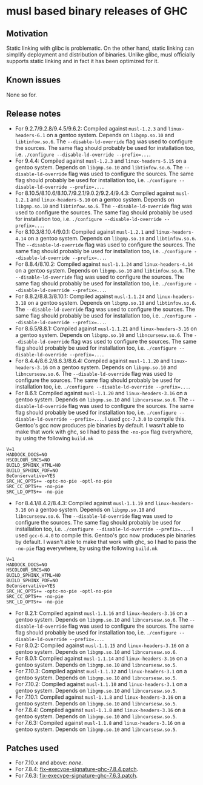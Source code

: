# musl based binary releases of GHC

## Motivation

Static linking with glibc is problematic. On the other hand, static linking can simplify deployment and distribution of binaries. Unlike glibc, musl officially supports static linking and in fact it has been optimized for it.

## Known issues

None so for.

## Release notes

 * For 9.2.7/9.2.8/9.4.5/9.6.2: Compiled against `musl-1.2.3` and `linux-headers-6.1` on a gentoo system. Depends on `libgmp.so.10` and `libtinfow.so.6`. The `--disable-ld-override` flag was used to configure the sources. The same flag should probably be used for installation too, i.e. `./configure --disable-ld-override --prefix=...`.
 * For 9.4.4: Compiled against `musl-1.2.3` and `linux-headers-5.15` on a gentoo system. Depends on `libgmp.so.10` and `libtinfow.so.6`. The `--disable-ld-override` flag was used to configure the sources. The same flag should probably be used for installation too, i.e. `./configure --disable-ld-override --prefix=...`.
 * For 8.10.5/8.10.6/8.10.7/9.2.1/9.0.2/9.2.4/9.4.3: Compiled against `musl-1.2.1` and `linux-headers-5.10` on a gentoo system. Depends on `libgmp.so.10` and `libtinfow.so.6`. The `--disable-ld-override` flag was used to configure the sources. The same flag should probably be used for installation too, i.e. `./configure --disable-ld-override --prefix=...`.
 * For 8.10.3/8.10.4/9.0.1: Compiled against `musl-1.2.1` and `linux-headers-4.14` on a gentoo system. Depends on `libgmp.so.10` and `libtinfow.so.6`. The `--disable-ld-override` flag was used to configure the sources. The same flag should probably be used for installation too, i.e. `./configure --disable-ld-override --prefix=...`.
 * For 8.8.4/8.10.2: Compiled against `musl-1.1.24` and `linux-headers-4.14` on a gentoo system. Depends on `libgmp.so.10` and `libtinfow.so.6`. The `--disable-ld-override` flag was used to configure the sources. The same flag should probably be used for installation too, i.e. `./configure --disable-ld-override --prefix=...`.
 * For 8.8.2/8.8.3/8.10.1: Compiled against `musl-1.1.24` and `linux-headers-3.18` on a gentoo system. Depends on `libgmp.so.10` and `libtinfow.so.6`. The `--disable-ld-override` flag was used to configure the sources. The same flag should probably be used for installation too, i.e. `./configure --disable-ld-override --prefix=...`.
 * For 8.6.5/8.8.1: Compiled against `musl-1.1.21` and `linux-headers-3.16` on a gentoo system. Depends on `libgmp.so.10` and `libncursesw.so.6`. The `--disable-ld-override` flag was used to configure the sources. The same flag should probably be used for installation too, i.e. `./configure --disable-ld-override --prefix=...`.
 * For 8.4.4/8.6.2/8.6.3/8.6.4: Compiled against `musl-1.1.20` and `linux-headers-3.16` on a gentoo system. Depends on `libgmp.so.10` and `libncursesw.so.6`. The `--disable-ld-override` flag was used to configure the sources. The same flag should probably be used for installation too, i.e. `./configure --disable-ld-override --prefix=...`.
 * For 8.6.1: Compiled against `musl-1.1.20` and `linux-headers-3.16` on a gentoo system. Depends on `libgmp.so.10` and `libncursesw.so.6`. The `--disable-ld-override` flag was used to configure the sources. The same flag should probably be used for installation too, i.e. `./configure --disable-ld-override --prefix=...`. I used `gcc-7.3.0` to compile this. Gentoo's gcc now produces pie binaries by default. I wasn't able to make that work with ghc, so I had to pass the `-no-pie` flag everywhere, by using the following `build.mk`
 ```
V=1
HADDOCK_DOCS=NO
HSCOLOUR_SRCS=NO
BUILD_SPHINX_HTML=NO
BUILD_SPHINX_PDF=NO
BeConservative=YES
SRC_HC_OPTS+= -optc-no-pie -optl-no-pie
SRC_CC_OPTS+= -no-pie
SRC_LD_OPTS+= -no-pie
 ```
 * For 8.4.1/8.4.2/8.4.3: Compiled against `musl-1.1.19` and `linux-headers-3.16` on a gentoo system. Depends on `libgmp.so.10` and `libncursesw.so.6`. The `--disable-ld-override` flag was used to configure the sources. The same flag should probably be used for installation too, i.e. `./configure --disable-ld-override --prefix=...`. I used `gcc-6.4.0` to compile this. Gentoo's gcc now produces pie binaries by default. I wasn't able to make that work with ghc, so I had to pass the `-no-pie` flag everywhere, by using the following `build.mk`
 ```
V=1
HADDOCK_DOCS=NO
HSCOLOUR_SRCS=NO
BUILD_SPHINX_HTML=NO
BUILD_SPHINX_PDF=NO
BeConservative=YES
SRC_HC_OPTS+= -optc-no-pie -optl-no-pie
SRC_CC_OPTS+= -no-pie
SRC_LD_OPTS+= -no-pie
 ```
 * For 8.2.1: Compiled against `musl-1.1.16` and `linux-headers-3.16` on a gentoo system. Depends on `libgmp.so.10` and `libncursesw.so.6`. The `--disable-ld-override` flag was used to configure the sources. The same flag should probably be used for installation too, i.e. `./configure --disable-ld-override --prefix=...`.
 * For 8.0.2: Compiled against `musl-1.1.15` and `linux-headers-3.16` on a gentoo system. Depends on `libgmp.so.10` and `libncursesw.so.6`.
 * For 8.0.1: Compiled against `musl-1.1.14` and `linux-headers-3.16` on a gentoo system. Depends on `libgmp.so.10` and `libncursesw.so.5`.
 * For 7.10.3: Compiled against `musl-1.1.12` and `linux-headers-3.1` on a gentoo system. Depends on `libgmp.so.10` and `libncursesw.so.5`.
 * For 7.10.2: Compiled against `musl-1.1.10` and `linux-headers-3.1` on a gentoo system. Depends on `libgmp.so.10` and `libncursesw.so.5`.
 * For 7.10.1: Compiled against `musl-1.1.8` and `linux-headers-3.16` on a gentoo system. Depends on `libgmp.so.10` and `libncursesw.so.5`.
 * For 7.8.4: Compiled against `musl-1.1.8` and `linux-headers-3.16` on a gentoo system. Depends on `libgmp.so.10` and `libncursesw.so.5`.
 * For 7.6.3: Compiled against `musl-1.1.8` and `linux-headers-3.16` on a gentoo system. Depends on `libgmp.so.10` and `libncursesw.so.5`.

## Patches used

 * For 7.10.x and above: *none*.
 * For 7.8.4: [fix-execvpe-signature-ghc-7.8.4.patch](patches/fix-execvpe-signature-ghc-7.8.4.patch).
 * For 7.6.3: [fix-execvpe-signature-ghc-7.6.3.patch](patches/fix-execvpe-signature-ghc-7.6.3.patch).
